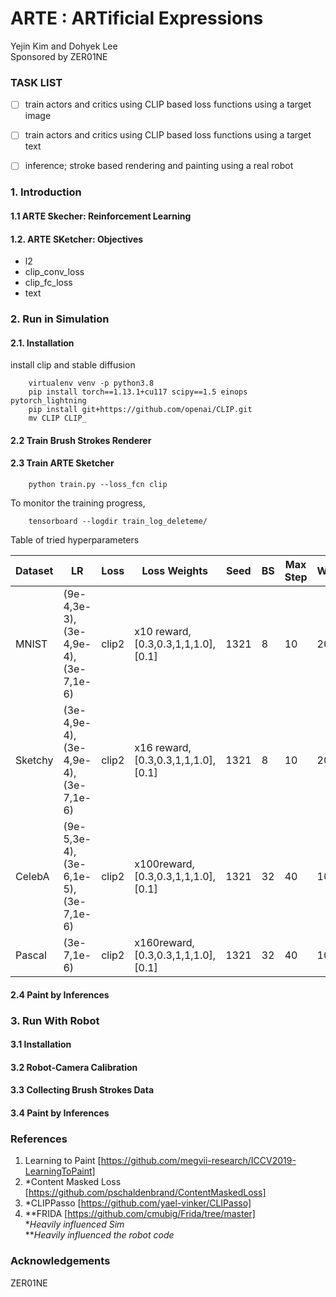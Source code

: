 # ARTE : ARTificial Expressions

Yejin Kim and Dohyek Lee
<br />Sponsored by ZER01NE<br />

### TASK LIST
- [ ] train actors and critics using CLIP based loss functions using a target image
- [ ] train actors and critics using CLIP based loss functions using a target text
- [ ] inference; stroke based rendering and painting using a real robot



### 1. Introduction
#### 1.1  ARTE Skecher: Reinforcement Learning
#### 1.2. ARTE SKetcher: Objectives
- l2
- clip_conv_loss
- clip_fc_loss
- text



### 2. Run in Simulation
#### 2.1. Installation
install clip and stable diffusion

```
    virtualenv venv -p python3.8
    pip install torch==1.13.1+cu117 scipy==1.5 einops pytorch_lightning
    pip install git+https://github.com/openai/CLIP.git
    mv CLIP CLIP_
```

#### 2.2 Train Brush Strokes Renderer
#### 2.3 Train ARTE Sketcher
```
    python train.py --loss_fcn clip 
```

To monitor the training progress,
```
    tensorboard --logdir train_log_deleteme/
```

Table of tried hyperparameters


| Dataset   | LR                                 | Loss  | Loss Weights                     | Seed  | BS | Max Step | Warmup | Replay |
|-----------|------------------------------------|-------|----------------------------------|-------|----|----------|--------|--------|
| MNIST     |(9e-4,3e-3),(3e-4,9e-4),(3e-7,1e-6) | clip2 |x10 reward,[0.3,0.3,1,1,1.0],[0.1]| 1321  | 8  | 10       | 200    | 400    |
| Sketchy   |(3e-4,9e-4),(3e-4,9e-4),(3e-7,1e-6) | clip2 |x16 reward,[0.3,0.3,1,1,1.0],[0.1]| 1321  | 8  | 10       | 200    | 400    |
| CelebA    |(9e-5,3e-4),(3e-6,1e-5),(3e-7,1e-6) | clip2 |x100reward,[0.3,0.3,1,1,1.0],[0.1]| 1321  | 32 | 40       | 1000   | 400    | 
| Pascal    |(3e-7,1e-6)                         | clip2 |x160reward,[0.3,0.3,1,1,1.0],[0.1]| 1321  | 32 | 40       | 1000   | 400    |




#### 2.4 Paint by Inferences




### 3. Run With Robot
#### 3.1 Installation
#### 3.2 Robot-Camera Calibration
#### 3.3 Collecting Brush Strokes Data
#### 3.4 Paint by Inferences



### References
1. Learning to Paint [https://github.com/megvii-research/ICCV2019-LearningToPaint]
2. *Content Masked Loss [https://github.com/pschaldenbrand/ContentMaskedLoss]
3. *CLIPPasso [https://github.com/yael-vinker/CLIPasso]
4. **FRIDA [https://github.com/cmubig/Frida/tree/master]<br />
**Heavily influenced Sim* <br />
***Heavily influenced the robot code*

### Acknowledgements
ZER01NE


